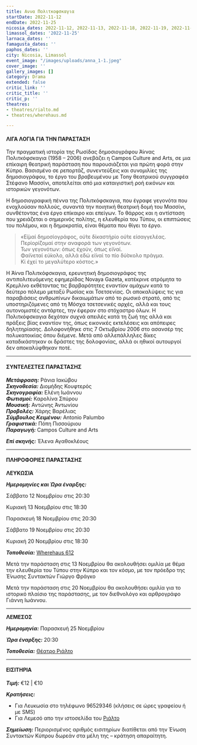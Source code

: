 ```yaml
---
title: Αννα Πολιτκοφσκαγια
startDate: 2022-11-12
endDate: 2022-11-25
nicosia_dates: 2022-11-12, 2022-11-13, 2022-11-18, 2022-11-19, 2022-11-20
limassol_dates: '2022-11-25'
larnaca_dates: ''
famagusta_dates: ''
paphos_dates: ''
city: Nicosia, Limassol
event_image: "/images/uploads/anna_1-1.jpeg"
cover_image: ''
gallery_images: []
category: Drama
extended: false
critic_link: ''
critic_title: ''
critic_p: ''
theatres:
- theatres/rialto.md
- theatres/wherehaus.md

---
```

#### ΛΙΓΑ ΛΟΓΙΑ ΓΙΑ ΤΗΝ ΠΑΡΑΣΤΑΣΗ

Την πραγματική ιστορία της Ρωσίδας δημοσιογράφου Ά́ννας Πολιτκόφσκαγια (1958 – 2006) ανεβάζει η Campos Culture and Arts, σε μια επίκαιρη θεατρική παράσταση που παρουσιάζεται για πρώτη φορά στην Κύπρο. Βασισμένο σε ρεπορτάζ, συνεντεύξεις και συνομιλίες της δημοσιογράφου, το έργο του βραβευμένου με Tony θεατρικού συγγραφέα Στέφανο Μασσίνι, αποτελείται από μια καταιγιστική ροή εικόνων και ιστορικών γεγονότων.

Η δημοσιογραφική πέννα της Πολιτκόφσκαγια, που έγραφε γεγονότα που ενοχλούσαν πολλούς, συναντά την ποιητική θεατρική δομή του Μασσίνι, συνθέτοντας ένα έργο επίκαιρο και επείγων. Το θάρρος και η αντίσταση που χρειάζεται ο σημερινός πολίτης, η ελευθερία του Τύπου, οι επιπτώσεις του πολέμου, και η δημοκρατία, είναι θέματα που θίγει το έργο.

> «Εί́μαί δημοσίογράφος, ού́τε δίκαστήρίο ού́τε είσαγγελέας.  
> Περίορί́ζομαί στην αναφορά των γεγονότων.  
> Των γεγονότων: όπως έχούν, όπως εί́ναί.  
> Φαί́νεταί εύ́κολο, αλλά εδώ εί́ναί το πίο δύ́σκολο πράγμα.  
> Κί έχεί το μεγαλύ́τερο κόστος.»

Η Ά́ννα Πολιτκόφσκαγια, ερευνητική δημοσιογράφος της αντιπολιτευόμενης εφημερίδας Novaya Gazeta, κατέκρινε ατρόμητα το Κρεμλίνο εκθέτοντας τις βαρβαρότητες εναντίον αμάχων κατά το δεύτερο πόλεμο μεταξύ Ρωσίας και Τσετσενίας. Οι αποκαλύψεις τις για παραβιάσεις ανθρωπίνων δικαιωμάτων από το ρωσικό στρατό, από τις υποστηριζόμενες από τη Μόσχα τσετσενικές αρχές, αλλά και τους αυτονομιστές αντάρτες, την έφεραν στο στόχαστρο όλων. Η Πολιτκόφσκαγια δεχόταν συχνά απειλές κατά τη ζωή της αλλά και πράξεις βίας εναντίον της, όπως εικονικές εκτελέσεις και απόπειρες δηλητηρίασης. Δολοφονήθηκε στις 7 Οκτωβρίου 2006 στο ασανσέρ της πολυκατοικίας όπου διέμενε. Μετά από αλλεπάλληλες δίκες καταδικάστηκαν οι δράστες της δολοφονίας, αλλά οι ηθικοί αυτουργοί δεν αποκαλύφθηκαν ποτέ.

***

#### ΣΥΝΤΕΛΕΣΤΕΣ ΠΑΡΑΣΤΑΣΗΣ

**_Μετάφραση:_** Ράνια Ιακώβου  
**_Σκηνοθεσία:_** Διομήδης Κουφτερός  
**_Σκηνογραφία:_** Ελένη Ιωάννου  
**_Φωτισμοί:_** Καρολίνα Σπύρου  
**_Μουσική:_** Αντώνης Άντωνίου  
**_Προβολές:_** Χάρης Βαρέλιας  
**_Σύμβουλος Κειμένου:_** Antonio Palumbo  
**_Γραφιστικά:_** Πόπη Πισσούριου  
**_Παραγωγή:_** Campos Culture and Arts

**_Επί σκηνής:_** Έ́λενα Αγαθοκλέους

***

#### ΠΛΗΡΟΦΟΡΙΕΣ ΠΑΡΑΣΤΑΣΗΣ

**ΛΕΥΚΩΣΙΑ**

**_Ημερομηνίες και Ώρα έναρξης:_**

Σάββατο 12 Νοεμβρίου στις 20:30

Κυριακή 13 Νοεμβρίου στις 18:30

Παρασκευή 18 Νοεμβρίου στις 20:30

Σάββατο 19 Νοεμβρίου στις 20:30

Κυριακή 20 Νοεμβρίου στις 18:30

**_Τοποθεσία:_** [Wherehaus 612](?#map)

Μετά την παράσταση στις 13 Νοεμβρίου θα ακολουθήσει ομιλία με θέμα την ελευθερία του Τύπου στην Κύπρο και τον κόσμο, με τον πρόεδρο της Έ́νωσης Συντακτών Γιώργο Φράγκο

Μετά την παράσταση στις 20 Νοεμβρίου θα ακολουθήσει ομιλία για το ιστορικό πλαίσιο της παράστασης, με τον διεθνολόγο και αρθρογράφο Γιάννη Ιωάννου.

***

**ΛΕΜΕΣΟΣ**

**_Ημερομηνία:_** Παρασκευή 25 Νοεμβρίου

**_Ώρα έναρξης:_** 20:30

**_Τοποθεσία:_** [Θέατρο Ριάλτο](?#map)

***

#### ΕΙΣΙΤΗΡΙΑ

**_Τιμή:_** €12 | €10

**_Κρατήσεις:_**

* Για Λευκωσία στο τηλέφωνο 96529346 (κλήσεις σε ώρες γραφείου ή με SMS)
* Για Λεμεσό απο την ιστοσελίδα του [Ριάλτο](https://rialto.interticket.com/program/anna-politkophskagia-ena-theatriko-upomnima-2672)

**_Σημείωση:_** Περιορισμένος αριθμός εισιτηρίων διατίθεται από την Έ́νωση Συντακτών Κύπρου δωρεάν στα μέλη της – κράτηση απαραίτητη.